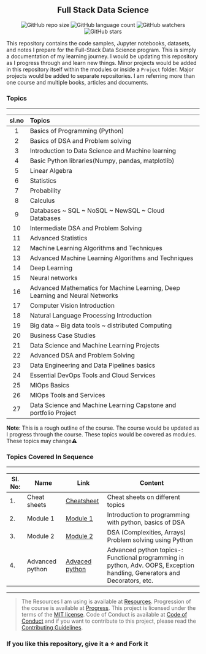 <div align="center">

## Full Stack Data Science

![GitHub repo size](https://img.shields.io/github/repo-size/kannanjayachandran/Data_Science---Machine_Learning?style=flat)
![GitHub language count](https://img.shields.io/github/languages/count/kannanjayachandran/Data_Science---Machine_Learning?style=flat)
![GitHub watchers](https://img.shields.io/github/watchers/kannanjayachandran/Data_Science---Machine_Learning?style=flat)
![GitHub stars](https://img.shields.io/github/stars/kannanjayachandran/Data_Science---Machine_Learning?style=flat)

</div>

This repository contains the code samples, Jupyter notebooks, datasets, and notes I prepare for the Full-Stack Data Science program. This is simply a documentation of my learning journey. I would be updating this repository as I progress through and learn new things. Minor projects would be added in this repository itself within the modules or inside a `Project` folder. Major projects would be added to separate repositories. I am referring more than one course and multiple books, articles and documents.

### Topics 

---
|sl.no|Topics|
|:---:|:---|
|1|Basics of Programming (Python)|
|2|Basics of DSA and Problem solving|
|3|Introduction to Data Science and Machine learning|
|4|Basic Python libraries(Numpy, pandas, matplotlib)|
|5|Linear Algebra|
|6|Statistics|
|7|Probability|
|8|Calculus|
|9|Databases ~ SQL ~ NoSQL ~ NewSQL ~ Cloud Databases|
|10|Intermediate DSA and Problem Solving|
|11|Advanced Statistics|
|12|Machine Learning Algorithms and Techniques|
|13|Advanced Machine Learning Algorithms and Techniques|
|14|Deep Learning|
|15|Neural networks|
|16|Advanced Mathematics for Machine Learning, Deep Learning and Neural Networks|
|17|Computer Vision Introduction|
|18|Natural Language Processing Introduction|
|19|Big data ~ Big data tools ~ distributed Computing|
|20|Business Case Studies|
|21|Data Science and Machine Learning Projects|
|22|Advanced DSA and Problem Solving|
|23|Data Engineering and Data Pipelines basics|
|24|Essential DevOps Tools and Cloud Services|
|25|MlOps Basics|
|26|MlOps Tools and Services|
|27|Data Science and Machine Learning Capstone and portfolio Project|

**Note**: This is a rough outline of the course. The course would be updated as I progress through the course. These topics would be covered as modules. These topics may change⚠️
  
### Topics Covered In Sequence

---
|Sl. No:|Name|Link|Content|
|------|----|----|-------|
|1. |Cheat sheets|[Cheatsheet](https://github.com/kannanjayachandran/Full-Stack-Data-Science/tree/main/0_CheatSheets)| Cheat sheets on different topics|
|2. |Module 1|[Module 1](https://github.com/kannanjayachandran/Data_Science---Machine_Learning/tree/main/Module1)| Introduction to programming with python, basics of DSA|
|3. |Module 2|[Module 2](https://github.com/kannanjayachandran/Data_Science---Machine_Learning/tree/main/Module2)| DSA (Complexities, Arrays)  Problem solving using Python|
|4. |Advanced python|[Advaced python](https://github.com/kannanjayachandran/Full-Stack-Data-Science/tree/main/1_Advanced%20Python)| Advanced python topics-: Functional programming in python, Adv. OOPS, Exception handling, Generators and Decorators, etc.|

 ---

>The Resources I am using is available at [Resources](/Resources.md). Progression of the course is available at [Progress](/Progress.md). This project is licensed under the terms of the [MIT license](/LICENSE). Code of Conduct is available at [Code of Conduct](/CODE_OF_CONDUCT.md) and if you want to contribute to this project, please read the [Contributing Guidelines](/CONTRIBUTING.md).

### If you like this repository, give it a ⭐️ and Fork it
